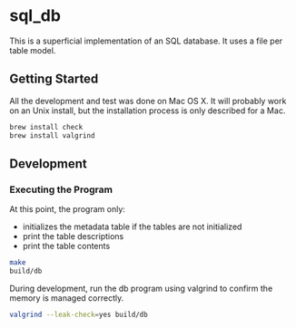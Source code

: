 # sql_db

This is a superficial implementation of an SQL database. It uses a file per
table model.

## Getting Started

All the development and test was done on Mac OS X. It will probably work on an
Unix install, but the installation process is only described for a Mac.

```bash
brew install check
brew install valgrind
```

## Development

### Executing the Program

At this point, the program only:

* initializes the metadata table if the tables are not initialized
* print the table descriptions
* print the table contents

```bash
make
build/db
```

During development, run the db program using valgrind to confirm the memory is
managed correctly.

```bash
valgrind --leak-check=yes build/db
```

